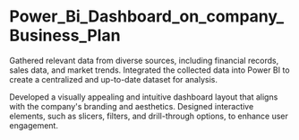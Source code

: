 # Power_Bi_Dashboard_on_company_Business_Plan

Gathered relevant data from diverse sources, including financial records, sales data, and market trends. Integrated the collected data into Power BI to create a centralized and up-to-date dataset for analysis.

Developed a visually appealing and intuitive dashboard layout that aligns with the company's branding and aesthetics. Designed interactive elements, such as slicers, filters, and drill-through options, to enhance user engagement.
